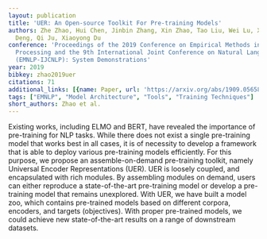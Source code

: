 ```yaml
---
layout: publication
title: 'UER: An Open-source Toolkit For Pre-training Models'
authors: Zhe Zhao, Hui Chen, Jinbin Zhang, Xin Zhao, Tao Liu, Wei Lu, Xi Chen, Haotang
  Deng, Qi Ju, Xiaoyong Du
conference: 'Proceedings of the 2019 Conference on Empirical Methods in Natural Language
  Processing and the 9th International Joint Conference on Natural Language Processing
  (EMNLP-IJCNLP): System Demonstrations'
year: 2019
bibkey: zhao2019uer
citations: 71
additional_links: [{name: Paper, url: 'https://arxiv.org/abs/1909.05658'}]
tags: ["EMNLP", "Model Architecture", "Tools", "Training Techniques"]
short_authors: Zhao et al.
---
```

Existing works, including ELMO and BERT, have revealed the importance of
pre-training for NLP tasks. While there does not exist a single pre-training
model that works best in all cases, it is of necessity to develop a framework
that is able to deploy various pre-training models efficiently. For this
purpose, we propose an assemble-on-demand pre-training toolkit, namely
Universal Encoder Representations (UER). UER is loosely coupled, and
encapsulated with rich modules. By assembling modules on demand, users can
either reproduce a state-of-the-art pre-training model or develop a
pre-training model that remains unexplored. With UER, we have built a model
zoo, which contains pre-trained models based on different corpora, encoders,
and targets (objectives). With proper pre-trained models, we could achieve new
state-of-the-art results on a range of downstream datasets.